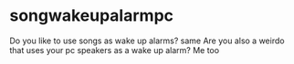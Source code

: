 # songwakeupalarmpc
Do you like to use songs as wake up alarms? same
Are you also a weirdo that uses your pc speakers as a wake up alarm? Me too


